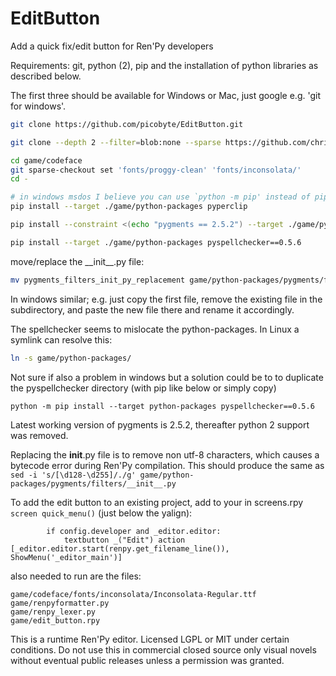 # EditButton
Add a quick fix/edit button for Ren'Py developers

Requirements: git, python (2), pip and the installation of python libraries as described below.

The first three should be available for Windows or Mac, just google e.g. 'git for windows'.

```bash
git clone https://github.com/picobyte/EditButton.git

git clone --depth 2 --filter=blob:none --sparse https://github.com/chrissimpkins/codeface.git ./game/codeface

cd game/codeface
git sparse-checkout set 'fonts/proggy-clean' 'fonts/inconsolata/'
cd -

# in windows msdos I believe you can use `python -m pip' instead of pip
pip install --target ./game/python-packages pyperclip

pip install --constraint <(echo "pygments == 2.5.2") --target ./game/python-packages pygments --upgrade

pip install --target ./game/python-packages pyspellchecker==0.5.6
```

move/replace the \_\_init\_\_\.py file:
```bash
mv pygments_filters_init_py_replacement game/python-packages/pygments/filters/__init__.py
```
In windows similar; e.g. just copy the first file, remove the existing file in the subdirectory, and paste the new file there and rename it accordingly.

The spellchecker seems to mislocate the python-packages. In Linux a symlink can resolve this:
```bash
ln -s game/python-packages/
```
Not sure if also a problem in windows but a solution could be to to duplicate the pyspellchecker directory (with pip like below or simply copy)
```
python -m pip install --target python-packages pyspellchecker==0.5.6
```

Latest working version of pygments is 2.5.2, thereafter python 2 support was removed.

Replacing the __init__.py file is to remove non utf-8 characters, which causes a bytecode error during Ren'Py compilation. This should produce the same as `sed -i 's/[\d128-\d255]/./g' game/python-packages/pygments/filters/__init__.py`

To add the edit button to an existing project, add to your in screens.rpy `screen quick_menu()` (just below the yalign):
```renpy
        if config.developer and _editor.editor:
            textbutton _("Edit") action [_editor.editor.start(renpy.get_filename_line()), ShowMenu('_editor_main')]
```

also needed to run are the files:
```
game/codeface/fonts/inconsolata/Inconsolata-Regular.ttf
game/renpyformatter.py
game/renpy_lexer.py
game/edit_button.rpy
```

This is a runtime Ren'Py editor. Licensed LGPL or MIT under certain conditions. Do not use this in commercial closed source only visual novels without eventual public releases unless a permission was granted.

